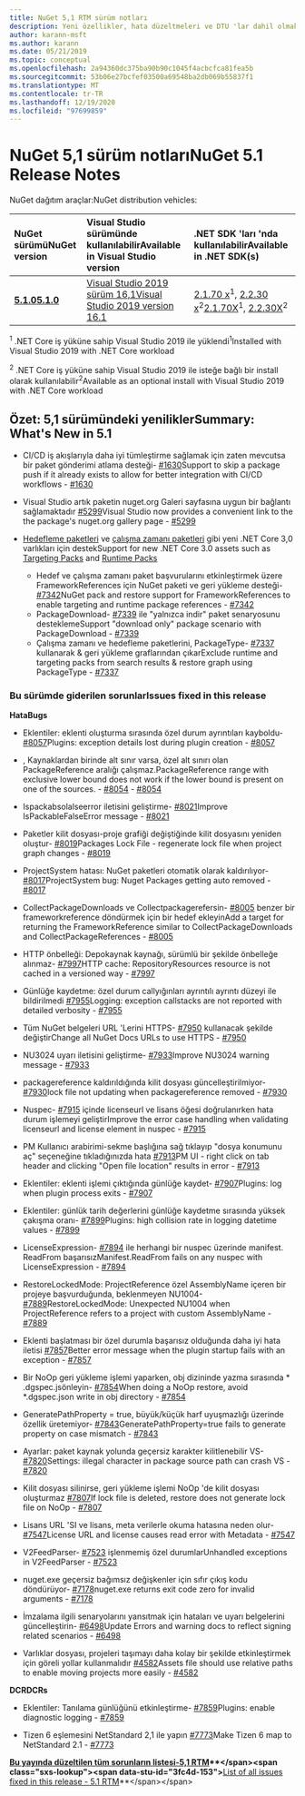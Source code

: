 ```yaml
---
title: NuGet 5,1 RTM sürüm notları
description: Yeni özellikler, hata düzeltmeleri ve DTU 'lar dahil olmak üzere NuGet 5,1 sürüm notları.
author: karann-msft
ms.author: karann
ms.date: 05/21/2019
ms.topic: conceptual
ms.openlocfilehash: 2a94360dc375ba90b90c1045f4acbcfca81fea5b
ms.sourcegitcommit: 53b06e27bcfef03500a69548ba2db069b55837f1
ms.translationtype: MT
ms.contentlocale: tr-TR
ms.lasthandoff: 12/19/2020
ms.locfileid: "97699859"
---
```

# <a name="nuget-51-release-notes"></a><span data-ttu-id="3fc4d-103">NuGet 5,1 sürüm notları</span><span class="sxs-lookup"><span data-stu-id="3fc4d-103">NuGet 5.1 Release Notes</span></span>

<span data-ttu-id="3fc4d-104">NuGet dağıtım araçlar:</span><span class="sxs-lookup"><span data-stu-id="3fc4d-104">NuGet distribution vehicles:</span></span>

| <span data-ttu-id="3fc4d-105">NuGet sürümü</span><span class="sxs-lookup"><span data-stu-id="3fc4d-105">NuGet version</span></span> | <span data-ttu-id="3fc4d-106">Visual Studio sürümünde kullanılabilir</span><span class="sxs-lookup"><span data-stu-id="3fc4d-106">Available in Visual Studio version</span></span>| <span data-ttu-id="3fc4d-107">.NET SDK 'ları 'nda kullanılabilir</span><span class="sxs-lookup"><span data-stu-id="3fc4d-107">Available in .NET SDK(s)</span></span>|
|:---|:---|:---|
| [<span data-ttu-id="3fc4d-108">**5.1.0**</span><span class="sxs-lookup"><span data-stu-id="3fc4d-108">**5.1.0**</span></span>](https://nuget.org/downloads) | [<span data-ttu-id="3fc4d-109">Visual Studio 2019 sürüm 16,1</span><span class="sxs-lookup"><span data-stu-id="3fc4d-109">Visual Studio 2019 version 16.1</span></span>](https://visualstudio.microsoft.com/downloads/) | <span data-ttu-id="3fc4d-110">[2.1.70 x](https://dotnet.microsoft.com/download/dotnet-core/2.1)<sup>1</sup>, [2.2.30 x](https://dotnet.microsoft.com/download/dotnet-core/2.2)<sup>2</sup></span><span class="sxs-lookup"><span data-stu-id="3fc4d-110">[2.1.70X](https://dotnet.microsoft.com/download/dotnet-core/2.1)<sup>1</sup>, [2.2.30X](https://dotnet.microsoft.com/download/dotnet-core/2.2)<sup>2</sup></span></span> |

<span data-ttu-id="3fc4d-111"><sup>1</sup> .NET Core iş yüküne sahip Visual Studio 2019 ile yüklendi</span><span class="sxs-lookup"><span data-stu-id="3fc4d-111"><sup>1</sup>Installed with Visual Studio 2019 with .NET Core workload</span></span> 

<span data-ttu-id="3fc4d-112"><sup>2</sup> .NET Core iş yüküne sahip Visual Studio 2019 ile isteğe bağlı bir install olarak kullanılabilir</span><span class="sxs-lookup"><span data-stu-id="3fc4d-112"><sup>2</sup>Available as an optional install with Visual Studio 2019 with .NET Core workload</span></span>

## <a name="summary-whats-new-in-51"></a><span data-ttu-id="3fc4d-113">Özet: 5,1 sürümündeki yenilikler</span><span class="sxs-lookup"><span data-stu-id="3fc4d-113">Summary: What's New in 5.1</span></span>

* <span data-ttu-id="3fc4d-114">CI/CD iş akışlarıyla daha iyi tümleştirme sağlamak için zaten mevcutsa bir paket gönderimi atlama desteği- [#1630](https://github.com/NuGet/Home/issues/1630#issuecomment-483461100)</span><span class="sxs-lookup"><span data-stu-id="3fc4d-114">Support to skip a package push if it already exists to allow for better integration with CI/CD workflows - [#1630](https://github.com/NuGet/Home/issues/1630#issuecomment-483461100)</span></span>

* <span data-ttu-id="3fc4d-115">Visual Studio artık paketin nuget.org Galeri sayfasına uygun bir bağlantı sağlamaktadır [#5299](https://github.com/NuGet/Home/issues/5299#issuecomment-494458510)</span><span class="sxs-lookup"><span data-stu-id="3fc4d-115">Visual Studio now provides a convenient link to the the package's nuget.org gallery page - [#5299](https://github.com/NuGet/Home/issues/5299#issuecomment-494458510)</span></span>

* <span data-ttu-id="3fc4d-116">[Hedefleme paketleri](https://github.com/dotnet/cli/issues/10006) ve [çalışma zamanı paketleri](https://github.com/dotnet/cli/issues/10007) gibi yeni .NET Core 3,0 varlıkları için destek</span><span class="sxs-lookup"><span data-stu-id="3fc4d-116">Support for new .NET Core 3.0 assets such as [Targeting Packs](https://github.com/dotnet/cli/issues/10006) and [Runtime Packs](https://github.com/dotnet/cli/issues/10007)</span></span>
  * <span data-ttu-id="3fc4d-117">Hedef ve çalışma zamanı paket başvurularını etkinleştirmek üzere FrameworkReferences için NuGet paketi ve geri yükleme desteği- [#7342](https://github.com/NuGet/Home/issues/7342)</span><span class="sxs-lookup"><span data-stu-id="3fc4d-117">NuGet pack and restore support for FrameworkReferences to enable targeting and runtime package references - [#7342](https://github.com/NuGet/Home/issues/7342)</span></span>
  * <span data-ttu-id="3fc4d-118">PackageDownload- [#7339](https://github.com/NuGet/Home/issues/7339) ile "yalnızca indir" paket senaryosunu destekleme</span><span class="sxs-lookup"><span data-stu-id="3fc4d-118">Support "download only" package scenario with PackageDownload - [#7339](https://github.com/NuGet/Home/issues/7339)</span></span>
  * <span data-ttu-id="3fc4d-119">Çalışma zamanı ve hedefleme paketlerini, PackageType- [#7337](https://github.com/NuGet/Home/issues/7337) kullanarak & geri yükleme graflarından çıkar</span><span class="sxs-lookup"><span data-stu-id="3fc4d-119">Exclude runtime and targeting packs from search results & restore graph using PackageType - [#7337](https://github.com/NuGet/Home/issues/7337)</span></span>

### <a name="issues-fixed-in-this-release"></a><span data-ttu-id="3fc4d-120">Bu sürümde giderilen sorunlar</span><span class="sxs-lookup"><span data-stu-id="3fc4d-120">Issues fixed in this release</span></span>

<span data-ttu-id="3fc4d-121">**Hata**</span><span class="sxs-lookup"><span data-stu-id="3fc4d-121">**Bugs**</span></span>

* <span data-ttu-id="3fc4d-122">Eklentiler: eklenti oluşturma sırasında özel durum ayrıntıları kayboldu- [#8057](https://github.com/NuGet/Home/issues/8057)</span><span class="sxs-lookup"><span data-stu-id="3fc4d-122">Plugins:  exception details lost during plugin creation - [#8057](https://github.com/NuGet/Home/issues/8057)</span></span>

* <span data-ttu-id="3fc4d-123">, Kaynaklardan birinde alt sınır varsa, özel alt sınırı olan PackageReference aralığı çalışmaz.</span><span class="sxs-lookup"><span data-stu-id="3fc4d-123">PackageReference range with exclusive lower bound does not work if the lower bound is present on one of the sources.</span></span><span data-ttu-id="3fc4d-124"> - [#8054](https://github.com/NuGet/Home/issues/8054)</span><span class="sxs-lookup"><span data-stu-id="3fc4d-124"> - [#8054](https://github.com/NuGet/Home/issues/8054)</span></span>

* <span data-ttu-id="3fc4d-125">Ispackabsolalseerror iletisini geliştirme- [#8021](https://github.com/NuGet/Home/issues/8021)</span><span class="sxs-lookup"><span data-stu-id="3fc4d-125">Improve IsPackableFalseError message - [#8021](https://github.com/NuGet/Home/issues/8021)</span></span>

* <span data-ttu-id="3fc4d-126">Paketler kilit dosyası-proje grafiği değiştiğinde kilit dosyasını yeniden oluştur- [#8019](https://github.com/NuGet/Home/issues/8019)</span><span class="sxs-lookup"><span data-stu-id="3fc4d-126">Packages Lock File - regenerate lock file when project graph changes - [#8019](https://github.com/NuGet/Home/issues/8019)</span></span>

* <span data-ttu-id="3fc4d-127">ProjectSystem hatası: NuGet paketleri otomatik olarak kaldırılıyor- [#8017](https://github.com/NuGet/Home/issues/8017)</span><span class="sxs-lookup"><span data-stu-id="3fc4d-127">ProjectSystem bug: Nuget Packages getting auto removed - [#8017](https://github.com/NuGet/Home/issues/8017)</span></span>

* <span data-ttu-id="3fc4d-128">CollectPackageDownloads ve Collectpackagerefersin- [#8005](https://github.com/NuGet/Home/issues/8005) benzer bir frameworkreference döndürmek için bir hedef ekleyin</span><span class="sxs-lookup"><span data-stu-id="3fc4d-128">Add a target for returning the FrameworkReference similar to CollectPackageDownloads and CollectPackageReferences - [#8005](https://github.com/NuGet/Home/issues/8005)</span></span>

* <span data-ttu-id="3fc4d-129">HTTP önbelleği: Depokaynak kaynağı, sürümlü bir şekilde önbelleğe alınmaz- [#7997](https://github.com/NuGet/Home/issues/7997)</span><span class="sxs-lookup"><span data-stu-id="3fc4d-129">HTTP cache:  RepositoryResources resource is not cached in a versioned way - [#7997](https://github.com/NuGet/Home/issues/7997)</span></span>

* <span data-ttu-id="3fc4d-130">Günlüğe kaydetme: özel durum callyığınları ayrıntılı ayrıntı düzeyi ile bildirilmedi [#7955](https://github.com/NuGet/Home/issues/7955)</span><span class="sxs-lookup"><span data-stu-id="3fc4d-130">Logging:  exception callstacks are not reported with detailed verbosity - [#7955](https://github.com/NuGet/Home/issues/7955)</span></span>

* <span data-ttu-id="3fc4d-131">Tüm NuGet belgeleri URL 'Lerini HTTPS- [#7950](https://github.com/NuGet/Home/issues/7950) kullanacak şekilde değiştir</span><span class="sxs-lookup"><span data-stu-id="3fc4d-131">Change all NuGet Docs URLs to use HTTPS - [#7950](https://github.com/NuGet/Home/issues/7950)</span></span>

* <span data-ttu-id="3fc4d-132">NU3024 uyarı iletisini geliştirme- [#7933](https://github.com/NuGet/Home/issues/7933)</span><span class="sxs-lookup"><span data-stu-id="3fc4d-132">Improve NU3024 warning message - [#7933](https://github.com/NuGet/Home/issues/7933)</span></span>

* <span data-ttu-id="3fc4d-133">packagereference kaldırıldığında kilit dosyası güncelleştirilmiyor- [#7930](https://github.com/NuGet/Home/issues/7930)</span><span class="sxs-lookup"><span data-stu-id="3fc4d-133">lock file not updating when packagereference removed - [#7930](https://github.com/NuGet/Home/issues/7930)</span></span>

* <span data-ttu-id="3fc4d-134">Nuspec- [#7915](https://github.com/NuGet/Home/issues/7915) içinde licenseurl ve lisans öğesi doğrulanırken hata durum işlemeyi geliştir</span><span class="sxs-lookup"><span data-stu-id="3fc4d-134">Improve the error case handling when validating licenseurl and license element in nuspec - [#7915](https://github.com/NuGet/Home/issues/7915)</span></span>

* <span data-ttu-id="3fc4d-135">PM Kullanıcı arabirimi-sekme başlığına sağ tıklayıp "dosya konumunu aç" seçeneğine tıkladığınızda hata [#7913](https://github.com/NuGet/Home/issues/7913)</span><span class="sxs-lookup"><span data-stu-id="3fc4d-135">PM UI - right click on tab header and clicking "Open file location" results in error - [#7913](https://github.com/NuGet/Home/issues/7913)</span></span>

* <span data-ttu-id="3fc4d-136">Eklentiler: eklenti işlemi çıktığında günlüğe kaydet- [#7907](https://github.com/NuGet/Home/issues/7907)</span><span class="sxs-lookup"><span data-stu-id="3fc4d-136">Plugins:  log when plugin process exits - [#7907](https://github.com/NuGet/Home/issues/7907)</span></span>

* <span data-ttu-id="3fc4d-137">Eklentiler: günlük tarih değerlerini günlüğe kaydetme sırasında yüksek çakışma oranı- [#7899](https://github.com/NuGet/Home/issues/7899)</span><span class="sxs-lookup"><span data-stu-id="3fc4d-137">Plugins:  high collision rate in logging datetime values - [#7899](https://github.com/NuGet/Home/issues/7899)</span></span>

* <span data-ttu-id="3fc4d-138">LicenseExpression- [#7894](https://github.com/NuGet/Home/issues/7894) ile herhangi bir nuspec üzerinde manifest. ReadFrom başarısız</span><span class="sxs-lookup"><span data-stu-id="3fc4d-138">Manifest.ReadFrom fails on any nuspec with LicenseExpression - [#7894](https://github.com/NuGet/Home/issues/7894)</span></span>

* <span data-ttu-id="3fc4d-139">RestoreLockedMode: ProjectReference özel AssemblyName içeren bir projeye başvurduğunda, beklenmeyen NU1004- [#7889](https://github.com/NuGet/Home/issues/7889)</span><span class="sxs-lookup"><span data-stu-id="3fc4d-139">RestoreLockedMode: Unexpected NU1004 when ProjectReference refers to a project with custom AssemblyName - [#7889](https://github.com/NuGet/Home/issues/7889)</span></span>

* <span data-ttu-id="3fc4d-140">Eklenti başlatması bir özel durumla başarısız olduğunda daha iyi hata iletisi [#7857](https://github.com/NuGet/Home/issues/7857)</span><span class="sxs-lookup"><span data-stu-id="3fc4d-140">Better error message when the plugin startup fails with an exception - [#7857](https://github.com/NuGet/Home/issues/7857)</span></span>

* <span data-ttu-id="3fc4d-141">Bir NoOp geri yükleme işlemi yaparken, obj dizininde yazma sırasında \* .dgspec.jsönleyin- [#7854](https://github.com/NuGet/Home/issues/7854)</span><span class="sxs-lookup"><span data-stu-id="3fc4d-141">When doing a NoOp restore, avoid \*.dgspec.json write in obj directory - [#7854](https://github.com/NuGet/Home/issues/7854)</span></span>

* <span data-ttu-id="3fc4d-142">GeneratePathProperty = true, büyük/küçük harf uyuşmazlığı üzerinde özellik üretemiyor- [#7843](https://github.com/NuGet/Home/issues/7843)</span><span class="sxs-lookup"><span data-stu-id="3fc4d-142">GeneratePathProperty=true fails to generate property on case mismatch - [#7843](https://github.com/NuGet/Home/issues/7843)</span></span>

* <span data-ttu-id="3fc4d-143">Ayarlar: paket kaynak yolunda geçersiz karakter kilitlenebilir VS- [#7820](https://github.com/NuGet/Home/issues/7820)</span><span class="sxs-lookup"><span data-stu-id="3fc4d-143">Settings:  illegal character in package source path can crash VS - [#7820](https://github.com/NuGet/Home/issues/7820)</span></span>

* <span data-ttu-id="3fc4d-144">Kilit dosyası silinirse, geri yükleme işlemi NoOp 'de kilit dosyası oluşturmaz [#7807](https://github.com/NuGet/Home/issues/7807)</span><span class="sxs-lookup"><span data-stu-id="3fc4d-144">If lock file is deleted, restore does not generate lock file on NoOp  - [#7807](https://github.com/NuGet/Home/issues/7807)</span></span>

* <span data-ttu-id="3fc4d-145">Lisans URL 'SI ve lisans, meta verilerle okuma hatasına neden olur- [#7547](https://github.com/NuGet/Home/issues/7547)</span><span class="sxs-lookup"><span data-stu-id="3fc4d-145">License URL and license causes read error with Metadata - [#7547](https://github.com/NuGet/Home/issues/7547)</span></span>

* <span data-ttu-id="3fc4d-146">V2FeedParser- [#7523](https://github.com/NuGet/Home/issues/7523) işlenmemiş özel durumlar</span><span class="sxs-lookup"><span data-stu-id="3fc4d-146">Unhandled exceptions in V2FeedParser - [#7523](https://github.com/NuGet/Home/issues/7523)</span></span>

* <span data-ttu-id="3fc4d-147">nuget.exe geçersiz bağımsız değişkenler için sıfır çıkış kodu döndürüyor- [#7178](https://github.com/NuGet/Home/issues/7178)</span><span class="sxs-lookup"><span data-stu-id="3fc4d-147">nuget.exe returns exit code zero for invalid arguments - [#7178](https://github.com/NuGet/Home/issues/7178)</span></span>

* <span data-ttu-id="3fc4d-148">İmzalama ilgili senaryolarını yansıtmak için hataları ve uyarı belgelerini güncelleştirin- [#6498](https://github.com/NuGet/Home/issues/6498)</span><span class="sxs-lookup"><span data-stu-id="3fc4d-148">Update Errors and warning docs to reflect signing related scenarios - [#6498](https://github.com/NuGet/Home/issues/6498)</span></span>

* <span data-ttu-id="3fc4d-149">Varlıklar dosyası, projeleri taşımayı daha kolay bir şekilde etkinleştirmek için göreli yollar kullanmalıdır [#4582](https://github.com/NuGet/Home/issues/4582)</span><span class="sxs-lookup"><span data-stu-id="3fc4d-149">Assets file should use relative paths to enable moving projects more easily - [#4582](https://github.com/NuGet/Home/issues/4582)</span></span>

<span data-ttu-id="3fc4d-150">**DCR**</span><span class="sxs-lookup"><span data-stu-id="3fc4d-150">**DCRs**</span></span>

* <span data-ttu-id="3fc4d-151">Eklentiler: Tanılama günlüğünü etkinleştirme- [#7859](https://github.com/NuGet/Home/issues/7859)</span><span class="sxs-lookup"><span data-stu-id="3fc4d-151">Plugins:  enable diagnostic logging - [#7859](https://github.com/NuGet/Home/issues/7859)</span></span>

* <span data-ttu-id="3fc4d-152">Tizen 6 eşlemesini NetStandard 2,1 ile yapın [#7773](https://github.com/NuGet/Home/issues/7773)</span><span class="sxs-lookup"><span data-stu-id="3fc4d-152">Make Tizen 6 map to NetStandard 2.1 - [#7773](https://github.com/NuGet/Home/issues/7773)</span></span>

<span data-ttu-id="3fc4d-153">**[Bu yayında düzeltilen tüm sorunların listesi-5,1 RTM](https://github.com/nuget/home/issues?q=is%3Aissue+is%3Aclosed+milestone%3A%225.1")**</span><span class="sxs-lookup"><span data-stu-id="3fc4d-153">**[List of all issues fixed in this release - 5.1 RTM](https://github.com/nuget/home/issues?q=is%3Aissue+is%3Aclosed+milestone%3A%225.1")**</span></span>
